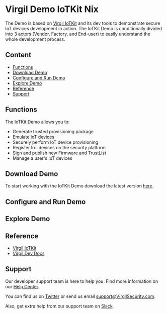 # Virgil Demo IoTKit Nix
The Demo is based on [Virgil IoTKit](https://github.com/VirgilSecurity/virgil-iotkit) and its dev tools to demonstrate secure IoT devices development in action. The IoTKit Demo is conditionally divided into 3 actors (Vendor, Factory, and End-user) to easily understand the whole development process.

## Content
- [Functions](#functions)
- [Download Demo](#download-demo)
- [Configure and Run Demo](#configure-and-run-demo)
- [Explore Demo](#explore-demo)
- [Reference](#reference)
- [Support](#support)

## Functions
The IoTKit Demo allows you to:
- Generate trusted provisioning package
- Emulate IoT devices
- Securely perform IoT device provisioning
- Register IoT devices on the security platform
- Sign and publish new Firmware and TrustList
- Manage a user's IoT devices

## Download Demo
To start working with the IoTKit Demo download the latest version [here](https://github.com/VirgilSecurity/demo-iotkit-nix/tree/release/v0.1.0-alpha).

## Configure and Run Demo


## Explore Demo



## Reference
- [Virgil IoTKit](https://github.com/VirgilSecurity/virgil-iotkit)
- [Virgil Dev Docs](https://developer.virgilsecurity.com/)

## Support
Our developer support team is here to help you. Find more information on our [Help Center](https://help.virgilsecurity.com/).

You can find us on [Twitter](https://twitter.com/VirgilSecurity) or send us email support@VirgilSecurity.com.

Also, get extra help from our support team on [Slack](https://virgilsecurity.com/join-community).

